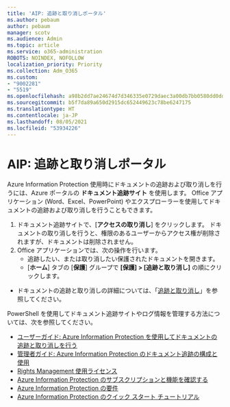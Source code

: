 ```yaml
---
title: 'AIP: 追跡と取り消しポータル'
ms.author: pebaum
author: pebaum
manager: scotv
ms.audience: Admin
ms.topic: article
ms.service: o365-administration
ROBOTS: NOINDEX, NOFOLLOW
localization_priority: Priority
ms.collection: Adm_O365
ms.custom:
- "9002281"
- "5519"
ms.openlocfilehash: a98b2dd7ae24674d7d346335e0729daec3a00db7bb0580dd0dd4ba08f58e7aca
ms.sourcegitcommit: b5f7da89a650d2915dc652449623c78be6247175
ms.translationtype: HT
ms.contentlocale: ja-JP
ms.lasthandoff: 08/05/2021
ms.locfileid: "53934226"
---
```

# <a name="aip-track-and-revoke-portal"></a>AIP: 追跡と取り消しポータル

Azure Information Protection 使用時にドキュメントの追跡および取り消しを行うには、Azure ポータルの **ドキュメント追跡サイト** を使用します。 Office アプリケーション (Word、Excel、PowerPoint) やエクスプローラーを使用してドキュメントの追跡および取り消しを行うこともできます。

1. ドキュメント追跡サイトで、[**アクセスの取り消し**] をクリックします。 ドキュメントの取り消しを行うと、権限のあるユーザーからアクセス権が削除されますが、ドキュメントは削除されません。
2. Office アプリケーションでは、次の操作を行います。
    - 追跡したい、または取り消したい保護されたドキュメントを開きます。
    - [**ホーム**] タブの [**保護**] グループで **[保護] > [追跡と取り消し]** の順にクリックします。

- ドキュメントの追跡と取り消しの詳細については、「[追跡と取り消し](https://docs.microsoft.com/azure/information-protection/rms-client/client-track-revoke)」を参照してください。

PowerShell を使用してドキュメント追跡サイトやログ情報を管理する方法については、次を参照してください。
- [ユーザーガイド: Azure Information Protection を使用してドキュメントの追跡と取り消しを行う](https://docs.microsoft.com/azure/information-protection/rms-client/client-track-revoke)
- [管理者ガイド: Azure Information Protection のドキュメント追跡の構成と使用](https://docs.microsoft.com/azure/information-protection/rms-client/client-admin-guide-document-tracking)
- [Rights Management 使用ライセンス](https://docs.microsoft.com/azure/information-protection/configure-usage-rights#rights-management-use-license)
- [Azure Information Protection のサブスクリプションと機能を確認する](https://azure.microsoft.com/pricing/details/information-protection)
- [Azure Information Protection の要件](https://docs.microsoft.com/azure/information-protection/get-started/requirements)
- [Azure Information Protection のクイック スタート チュートリアル](https://docs.microsoft.com/azure/information-protection/get-started/infoprotect-quick-start-tutorial)

